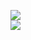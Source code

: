 ![](https://github-readme-stats.vercel.app/api/wakatime?username=sivant&theme=radical)
<br>
![](https://github-readme-stats.vercel.app/api?username=sivant1361&show_icons=true&theme=radical&include_all_commits=true&count_private=true&layout=compact&hide=issues)
